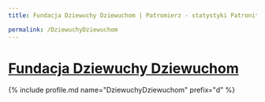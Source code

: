 ```yaml
---
title: Fundacja Dziewuchy Dziewuchom | Patromierz - statystyki Patronite.pl

permalink: /DziewuchyDziewuchom
---
```


# [Fundacja Dziewuchy Dziewuchom](https://patronite.pl/DziewuchyDziewuchom)

{% include profile.md name="DziewuchyDziewuchom" prefix="d" %}

